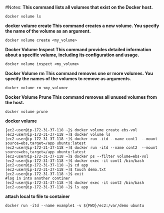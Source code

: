 #Notes:
**This command lists all volumes that exist on the Docker host.**
```
docker volume ls
```
**docker volume create
This command creates a new volume. You specify the name of the volume as an argument.**
```
docker volume create <my_volume>
```
**Docker Volume Inspect
This command provides detailed information about a specific volume, including its configuration and usage.**
```
docker volume inspect <my_volume>
```
**Docker Volume rm
This command removes one or more volumes. You specify the names of the volumes to remove as arguments.**
```
docker volume rm <my_volume>
```
**Docker Volume Prune
This command removes all unused volumes from the host.**
```
docker volume prune
```



**docker volume**
```
[ec2-user@ip-172-31-37-118 ~]$ docker volume create ebs-vol
[ec2-user@ip-172-31-37-118 ~]$ docker volume ls
[ec2-user@ip-172-31-37-118 ~]$ docker run -itd --name cont1  --mount source=ebs,target=/app ubuntu:latest
[ec2-user@ip-172-31-37-118 ~]$ docker run -itd --name cont2  --mount source=ebs,target=/app ubuntu:latest
[ec2-user@ip-172-31-37-118 ~]$ docker ps --filter volume=ebs-vol
[ec2-user@ip-172-31-37-118 ~]$ docker exec -it cont1 /bin/bash
[ec2-user@ip-172-31-37-118 ~]$ cd app
[ec2-user@ip-172-31-37-118 ~]$ touch demo.txt
[ec2-user@ip-172-31-37-118 ~]$ exit
#log in into another continer
[ec2-user@ip-172-31-37-118 ~]$ docker exec -it cont2 /bin/bash
[ec2-user@ip-172-31-37-118 ~]$ ls app
````
**attach local to file to container**
````
docker run -itd --name example1 -v ${PWD}/ec2:/var/demo ubuntu
````
